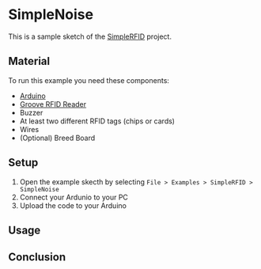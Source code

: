 # SimpleNoise

This is a sample sketch of the [SimpleRFID](https://github.com/TheBeautifulOrc/SimpleRFID) project.

## Material

To run this example you need these components:
- [Arduino](https://store.arduino.cc/arduino-genuino/boards-modules)
- [Groove RFID Reader](http://wiki.seeedstudio.com/Grove-125KHz_RFID_Reader/)
- Buzzer
- At least two different RFID tags (chips or cards)
- Wires
- (Optional) Breed Board

## Setup

1. Open the example skecth by selecting `File > Examples > SimpleRFID > SimpleNoise`
2. Connect your Ardunio to your PC
3. Upload the code to your Arduino

## Usage

## Conclusion
